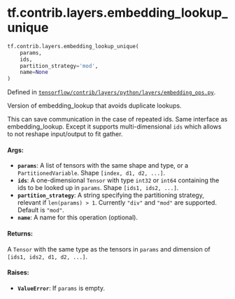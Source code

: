 <div itemscope itemtype="http://developers.google.com/ReferenceObject">
<meta itemprop="name" content="tf.contrib.layers.embedding_lookup_unique" />
<meta itemprop="path" content="Stable" />
</div>

# tf.contrib.layers.embedding_lookup_unique

``` python
tf.contrib.layers.embedding_lookup_unique(
    params,
    ids,
    partition_strategy='mod',
    name=None
)
```



Defined in [`tensorflow/contrib/layers/python/layers/embedding_ops.py`](/code/stable/tensorflow/contrib/layers/python/layers/embedding_ops.py).

Version of embedding_lookup that avoids duplicate lookups.

This can save communication in the case of repeated ids.
Same interface as embedding_lookup. Except it supports multi-dimensional `ids`
which allows to not reshape input/output to fit gather.

#### Args:

* <b>`params`</b>: A list of tensors with the same shape and type, or a
    `PartitionedVariable`. Shape `[index, d1, d2, ...]`.
* <b>`ids`</b>: A one-dimensional `Tensor` with type `int32` or `int64` containing
    the ids to be looked up in `params`. Shape `[ids1, ids2, ...]`.
* <b>`partition_strategy`</b>: A string specifying the partitioning strategy, relevant
    if `len(params) > 1`. Currently `"div"` and `"mod"` are supported. Default
    is `"mod"`.
* <b>`name`</b>: A name for this operation (optional).


#### Returns:

A `Tensor` with the same type as the tensors in `params` and dimension of
`[ids1, ids2, d1, d2, ...]`.


#### Raises:

* <b>`ValueError`</b>: If `params` is empty.